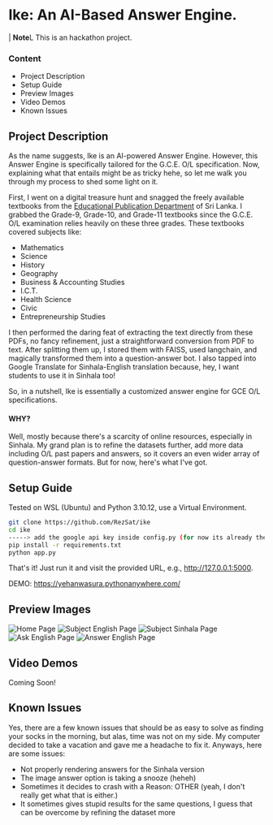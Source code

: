 # Ike: An AI-Based Answer Engine.

| **Note**L This is an hackathon project.

### Content

- Project Description
- Setup Guide
- Preview Images
- Video Demos
- Known Issues

## Project Description

As the name suggests, Ike is an AI-powered Answer Engine. However, this Answer Engine is specifically tailored for the G.C.E. O/L specification. Now, explaining what that entails might be as tricky hehe, so let me walk you through my process to shed some light on it.

First, I went on a digital treasure hunt and snagged the freely available textbooks from the [Educational Publication Department](http://www.edupub.gov.lk/BooksDownload.php) of Sri Lanka. I grabbed the Grade-9, Grade-10, and Grade-11 textbooks since the G.C.E. O/L examination relies heavily on these three grades. These textbooks covered subjects like:

- Mathematics
- Science
- History
- Geography
- Business & Accounting Studies
- I.C.T.
- Health Science
- Civic
- Entrepreneurship Studies

I then performed the daring feat of extracting the text directly from these PDFs, no fancy refinement, just a straightforward conversion from PDF to text. After splitting them up, I stored them with FAISS, used langchain, and magically transformed them into a question-answer bot. I also tapped into Google Translate for Sinhala-English translation because, hey, I want students to use it in Sinhala too!

So, in a nutshell, Ike is essentially a customized answer engine for GCE O/L specifications.

#### WHY?

Well, mostly because there's a scarcity of online resources, especially in Sinhala. My grand plan is to refine the datasets further, add more data including O/L past papers and answers, so it covers an even wider array of question-answer formats. But for now, here's what I've got.

## Setup Guide

Tested on WSL (Ubuntu) and Python 3.10.12, use a Virtual Environment.

```bash
git clone https://github.com/RezSat/ike
cd ike
-----> add the google api key inside config.py (for now its already there)
pip install -r requirements.txt
python app.py
```

That's it! Just run it and visit the provided URL, e.g., http://127.0.0.1:5000.

DEMO: https://yehanwasura.pythonanywhere.com/

## Preview Images

![Home Page](https://i.ibb.co/q97fJYg/Screenshot-2024-04-29-003833.png)
![Subject English Page](https://i.ibb.co/VLfxLdZ/Screenshot-2024-04-29-003854.png)
![Subject Sinhala Page](https://i.ibb.co/k8xH9qS/Screenshot-2024-04-29-003906.png)
![Ask English Page](https://i.ibb.co/GssjmsQ/Screenshot-2024-04-29-003923.png)
![Answer English Page](https://i.ibb.co/Tk6wzXy/Screenshot-2024-04-29-003959.png)

## Video Demos

Coming Soon!

## Known Issues

Yes, there are a few known issues that should be as easy to solve as finding your socks in the morning, but alas, time was not on my side. My computer decided to take a vacation and gave me a headache to fix it. Anyways, here are some issues:

- Not properly rendering answers for the Sinhala version
- The image answer option is taking a snooze (heheh)
- Sometimes it decides to crash with a Reason: OTHER (yeah, I don't really get what that is either.)
- It sometimes gives stupid results for the same questions, I guess that can be overcome by refining the dataset more
